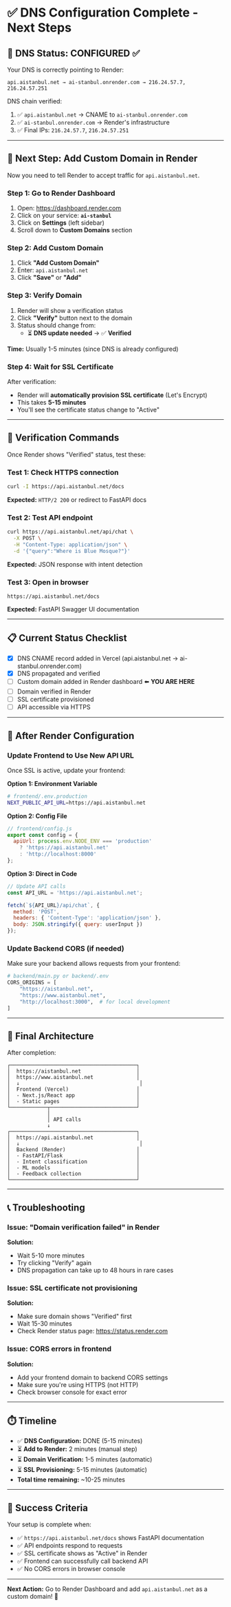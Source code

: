 # ✅ DNS Configuration Complete - Next Steps

## 🎉 DNS Status: CONFIGURED ✅

Your DNS is correctly pointing to Render:
```
api.aistanbul.net → ai-stanbul.onrender.com → 216.24.57.7, 216.24.57.251
```

DNS chain verified:
1. ✅ `api.aistanbul.net` → CNAME to `ai-stanbul.onrender.com`
2. ✅ `ai-stanbul.onrender.com` → Render's infrastructure
3. ✅ Final IPs: `216.24.57.7`, `216.24.57.251`

---

## 🚀 Next Step: Add Custom Domain in Render

Now you need to tell Render to accept traffic for `api.aistanbul.net`.

### Step 1: Go to Render Dashboard

1. Open: https://dashboard.render.com
2. Click on your service: **`ai-stanbul`**
3. Click on **Settings** (left sidebar)
4. Scroll down to **Custom Domains** section

### Step 2: Add Custom Domain

1. Click **"Add Custom Domain"**
2. Enter: `api.aistanbul.net`
3. Click **"Save"** or **"Add"**

### Step 3: Verify Domain

1. Render will show a verification status
2. Click **"Verify"** button next to the domain
3. Status should change from:
   - ⏳ **DNS update needed** → ✅ **Verified**

**Time:** Usually 1-5 minutes (since DNS is already configured)

### Step 4: Wait for SSL Certificate

After verification:
- Render will **automatically provision SSL certificate** (Let's Encrypt)
- This takes **5-15 minutes**
- You'll see the certificate status change to "Active"

---

## 🧪 Verification Commands

Once Render shows "Verified" status, test these:

### Test 1: Check HTTPS connection
```bash
curl -I https://api.aistanbul.net/docs
```
**Expected:** `HTTP/2 200` or redirect to FastAPI docs

### Test 2: Test API endpoint
```bash
curl https://api.aistanbul.net/api/chat \
  -X POST \
  -H "Content-Type: application/json" \
  -d '{"query":"Where is Blue Mosque?"}'
```
**Expected:** JSON response with intent detection

### Test 3: Open in browser
```
https://api.aistanbul.net/docs
```
**Expected:** FastAPI Swagger UI documentation

---

## 📋 Current Status Checklist

- [x] DNS CNAME record added in Vercel (api.aistanbul.net → ai-stanbul.onrender.com)
- [x] DNS propagated and verified
- [ ] Custom domain added in Render dashboard ⬅️ **YOU ARE HERE**
- [ ] Domain verified in Render
- [ ] SSL certificate provisioned
- [ ] API accessible via HTTPS

---

## 🔧 After Render Configuration

### Update Frontend to Use New API URL

Once SSL is active, update your frontend:

**Option 1: Environment Variable**
```bash
# frontend/.env.production
NEXT_PUBLIC_API_URL=https://api.aistanbul.net
```

**Option 2: Config File**
```javascript
// frontend/config.js
export const config = {
  apiUrl: process.env.NODE_ENV === 'production' 
    ? 'https://api.aistanbul.net'
    : 'http://localhost:8000'
};
```

**Option 3: Direct in Code**
```javascript
// Update API calls
const API_URL = 'https://api.aistanbul.net';

fetch(`${API_URL}/api/chat`, {
  method: 'POST',
  headers: { 'Content-Type': 'application/json' },
  body: JSON.stringify({ query: userInput })
});
```

### Update Backend CORS (if needed)

Make sure your backend allows requests from your frontend:

```python
# backend/main.py or backend/.env
CORS_ORIGINS = [
    "https://aistanbul.net",
    "https://www.aistanbul.net",
    "http://localhost:3000",  # for local development
]
```

---

## 🎯 Final Architecture

After completion:
```
┌─────────────────────────────────────────┐
│  https://aistanbul.net                  │
│  https://www.aistanbul.net              │
│  ↓                                       │
│  Frontend (Vercel)                      │
│  - Next.js/React app                    │
│  - Static pages                         │
└────────────┬────────────────────────────┘
             │
             │ API calls
             ↓
┌─────────────────────────────────────────┐
│  https://api.aistanbul.net              │
│  ↓                                       │
│  Backend (Render)                       │
│  - FastAPI/Flask                        │
│  - Intent classification                │
│  - ML models                            │
│  - Feedback collection                  │
└─────────────────────────────────────────┘
```

---

## 📞 Troubleshooting

### Issue: "Domain verification failed" in Render
**Solution:** 
- Wait 5-10 more minutes
- Try clicking "Verify" again
- DNS propagation can take up to 48 hours in rare cases

### Issue: SSL certificate not provisioning
**Solution:**
- Make sure domain shows "Verified" first
- Wait 15-30 minutes
- Check Render status page: https://status.render.com

### Issue: CORS errors in frontend
**Solution:**
- Add your frontend domain to backend CORS settings
- Make sure you're using HTTPS (not HTTP)
- Check browser console for exact error

---

## ⏱️ Timeline

- ✅ **DNS Configuration:** DONE (5-15 minutes)
- ⏳ **Add to Render:** 2 minutes (manual step)
- ⏳ **Domain Verification:** 1-5 minutes (automatic)
- ⏳ **SSL Provisioning:** 5-15 minutes (automatic)
- **Total time remaining:** ~10-25 minutes

---

## 🎉 Success Criteria

Your setup is complete when:
- ✅ `https://api.aistanbul.net/docs` shows FastAPI documentation
- ✅ API endpoints respond to requests
- ✅ SSL certificate shows as "Active" in Render
- ✅ Frontend can successfully call backend API
- ✅ No CORS errors in browser console

---

**Next Action:** Go to Render Dashboard and add `api.aistanbul.net` as a custom domain! 🚀
